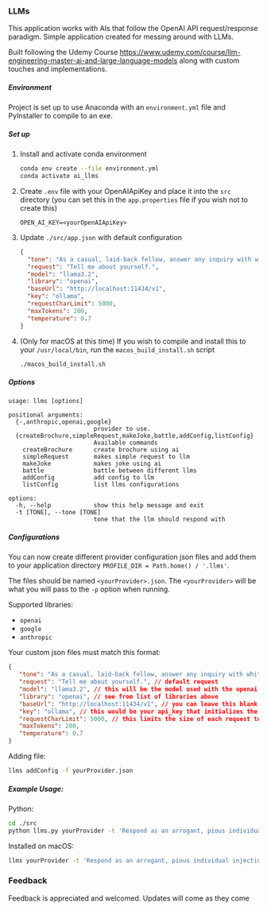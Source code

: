 ### LLMs

This application works with AIs that follow the OpenAI API request/response paradigm. Simple application created for messing around with LLMs.

Built following the Udemy Course https://www.udemy.com/course/llm-engineering-master-ai-and-large-language-models along with custom touches and implementations. 

##### Environment

Project is set up to use Anaconda with an `environment.yml` file and PyInstaller to compile to an exe.

##### Set up

1. Install and activate conda environment
    ```bash
   conda env create --file environment.yml
   conda activate ai_llms
   ```
2. Create `.env` file with your OpenAIApiKey and place it into the `src` directory (you can set this in the `app.properties` file if you wish not to create this)
   ```text
   OPEN_AI_KEY=<yourOpenAIApiKey>
   ```
3. Update `./src/app.json` with default configuration
   ```json
   {
     "tone": "As a casual, laid-back fellow, answer any inquiry with whit and an aura of charm.",
     "request": "Tell me about yourself.",
     "model": "llama3.2",
     "library": "openai",
     "baseUrl": "http://localhost:11434/v1",
     "key": "ollama",
     "requestCharLimit": 5000,
     "maxTokens": 200,
     "temperature": 0.7
   }
   ```
4. (Only for macOS at this time) If you wish to compile and install this to your `/usr/local/bin`, run the `macos_build_install.sh` script
   ```bash
   ./macos_build_install.sh
   ```

##### Options
```
usage: llms [options]

positional arguments:
  {-,anthropic,openai,google}
                        provider to use.
  {createBrochure,simpleRequest,makeJoke,battle,addConfig,listConfig}
                        Available commands
    createBrochure      create brochure using ai
    simpleRequest       makes simple request to llm
    makeJoke            makes joke using ai
    battle              battle between different llms
    addConfig           add config to llm
    listConfig          list llms configurations

options:
  -h, --help            show this help message and exit
  -t [TONE], --tone [TONE]
                        tone that the llm should respond with
```

##### Configurations

You can now create different provider configuration json files and add them to your application directory `PROFILE_DIR = Path.home() / '.llms'`.

The files should be named `<yourProvider>.json`. The `<yourProvider>` will be what you will pass to the `-p` option when running.

Supported libraries:
   * `openai`
   * `google`
   * `anthropic`

Your custom json files must match this format:

```json
{
   "tone": "As a casual, laid-back fellow, answer any inquiry with whit and an aura of charm.", // default tone that the llm should respond with
   "request": "Tell me about yourself.", // default request
   "model": "llama3.2", // this will be the model used with the openai library
   "library": "openai", // see from list of libraries above
   "baseUrl": "http://localhost:11434/v1", // you can leave this blank if you wish to call out to OpenAI directly
   "key": "ollama", // this would be your api_key that initializes the openai library
   "requestCharLimit": 5000, // this limits the size of each request to the llm to reduce cost. detault in the code is 100000
   "maxTokens": 200,
   "temperature": 0.7
}
```

Adding file:

```bash
llms addConfig -f yourProvider.json
```

##### Example Usage:

Python:
```bash
cd ./src
python llms.py yourProvider -t 'Respond as an arrogant, pious individual injecting your beliefs into any and all response details.' createBrochure https://linkedin.com
```

Installed on macOS:
```bash
llms yourProvider -t 'Respond as an arrogant, pious individual injecting your beliefs into any and all response details.' createBrochure https://linkedin.com
```

### Feedback

Feedback is appreciated and welcomed. Updates will come as they come
